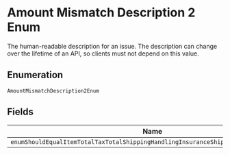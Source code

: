 
# Amount Mismatch Description 2 Enum

The human-readable description for an issue. The description can change over the lifetime of an API, so clients must not depend on this value.

## Enumeration

`AmountMismatchDescription2Enum`

## Fields

| Name |
|  --- |
| `enumShouldEqualItemTotalTaxTotalShippingHandlingInsuranceShippingDiscountDiscount` |

